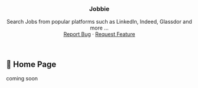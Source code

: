 <h3 align="center">Jobbie</h3>

  <p align="center">
    Search Jobs from popular platforms such as LinkedIn, Indeed, Glassdor and more ...
    <br />
    <a href="https://github.com/SharleneNdinda/jobbie/issues">Report Bug</a>
    ·
    <a href="https://github.com/SharleneNdinda/jobbie/issues">Request Feature</a>
  </p>
</div>

<br />

## 🤎 Home Page

<div>
    coming soon
</div>
